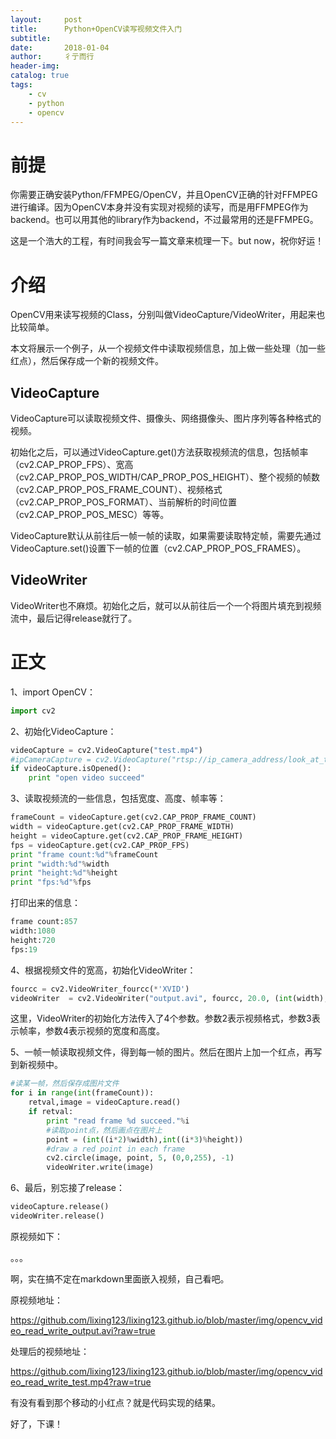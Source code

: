 ```yaml
---
layout:     post
title:      Python+OpenCV读写视频文件入门
subtitle:   
date:       2018-01-04
author:     彳亍而行
header-img: 
catalog: true
tags:
    - cv
    - python
    - opencv
---
```

# 前提

你需要正确安装Python/FFMPEG/OpenCV，并且OpenCV正确的针对FFMPEG进行编译。因为OpenCV本身并没有实现对视频的读写，而是用FFMPEG作为backend。也可以用其他的library作为backend，不过最常用的还是FFMPEG。

这是一个浩大的工程，有时间我会写一篇文章来梳理一下。but now，祝你好运！

# 介绍

OpenCV用来读写视频的Class，分别叫做VideoCapture/VideoWriter，用起来也比较简单。

本文将展示一个例子，从一个视频文件中读取视频信息，加上做一些处理（加一些红点），然后保存成一个新的视频文件。

## VideoCapture

VideoCapture可以读取视频文件、摄像头、网络摄像头、图片序列等各种格式的视频。

初始化之后，可以通过VideoCapture.get()方法获取视频流的信息，包括帧率（cv2.CAP_PROP_FPS）、宽高（cv2.CAP_PROP_POS_WIDTH/CAP_PROP_POS_HEIGHT）、整个视频的帧数（cv2.CAP_PROP_POS_FRAME_COUNT）、视频格式（cv2.CAP_PROP_POS_FORMAT）、当前解析的时间位置（cv2.CAP_PROP_POS_MESC）等等。

VideoCapture默认从前往后一帧一帧的读取，如果需要读取特定帧，需要先通过VideoCapture.set()设置下一帧的位置（cv2.CAP_PROP_POS_FRAMES）。

## VideoWriter

VideoWriter也不麻烦。初始化之后，就可以从前往后一个一个将图片填充到视频流中，最后记得release就行了。

# 正文

1、import OpenCV：

``` python
import cv2
```

2、初始化VideoCapture：

```python
videoCapture = cv2.VideoCapture("test.mp4")
#ipCameraCapture = cv2.VideoCapture("rtsp://ip_camera_address/look_at_the_doc_of_ip_camera_for_address")
if videoCapture.isOpened():
	print "open video succeed"
```

3、读取视频流的一些信息，包括宽度、高度、帧率等：

``` python
frameCount = videoCapture.get(cv2.CAP_PROP_FRAME_COUNT)
width = videoCapture.get(cv2.CAP_PROP_FRAME_WIDTH)
height = videoCapture.get(cv2.CAP_PROP_FRAME_HEIGHT)
fps = videoCapture.get(cv2.CAP_PROP_FPS)
print "frame count:%d"%frameCount
print "width:%d"%width
print "height:%d"%height
print "fps:%d"%fps
```

打印出来的信息：

``` python
frame count:857
width:1080
height:720
fps:19
```

4、根据视频文件的宽高，初始化VideoWriter：

``` python
fourcc = cv2.VideoWriter_fourcc(*'XVID')
videoWriter  = cv2.VideoWriter("output.avi", fourcc, 20.0, (int(width),int(height)))
```

这里，VideoWriter的初始化方法传入了4个参数。参数2表示视频格式，参数3表示帧率，参数4表示视频的宽度和高度。

5、一帧一帧读取视频文件，得到每一帧的图片。然后在图片上加一个红点，再写到新视频中。

``` python
#读某一帧，然后保存成图片文件
for i in range(int(frameCount)):
    retval,image = videoCapture.read()
    if retval:
        print "read frame %d succeed."%i
        #读取point点，然后画点在图片上
        point = (int((i*2)%width),int((i*3)%height))
        #draw a red point in each frame
        cv2.circle(image, point, 5, (0,0,255), -1) 
        videoWriter.write(image)
```

6、最后，别忘接了release：

```python
videoCapture.release()
videoWriter.release()
```

原视频如下：

。。。

啊，实在搞不定在markdown里面嵌入视频，自己看吧。

原视频地址：

https://github.com/lixing123/lixing123.github.io/blob/master/img/opencv_video_read_write_output.avi?raw=true

处理后的视频地址：

https://github.com/lixing123/lixing123.github.io/blob/master/img/opencv_video_read_write_test.mp4?raw=true

有没有看到那个移动的小红点？就是代码实现的结果。

好了，下课！